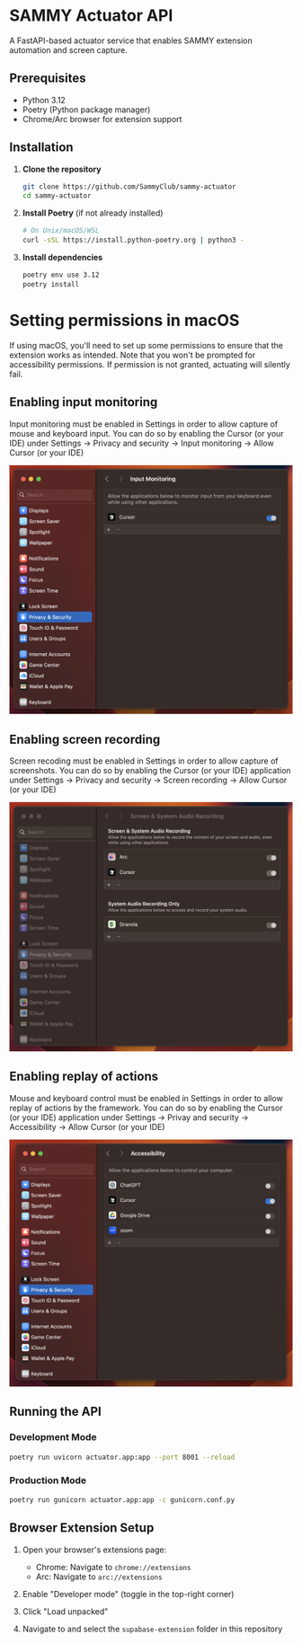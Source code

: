 # SAMMY Actuator API

A FastAPI-based actuator service that enables SAMMY extension automation and screen capture.

## Prerequisites

- Python 3.12
- Poetry (Python package manager)
- Chrome/Arc browser for extension support

## Installation

1. **Clone the repository**

   ```bash
   git clone https://github.com/SammyClub/sammy-actuator
   cd sammy-actuator
   ```

2. **Install Poetry** (if not already installed)

   ```bash
   # On Unix/macOS/WSL
   curl -sSL https://install.python-poetry.org | python3 -
   ```

3. **Install dependencies**
   ```bash
   poetry env use 3.12
   poetry install
   ```

# Setting permissions in macOS

If using macOS, you'll need to set up some permissions to ensure that the extension works as intended. Note that you won't be prompted for accessibility permissions. If permission is not granted, actuating will silently fail.

## Enabling input monitoring

Input monitoring must be enabled in Settings in order to allow capture of mouse and keyboard input. You can do so by enabling the Cursor (or your IDE) under Settings &#8594; Privacy and security &#8594; Input monitoring &#8594; Allow Cursor (or your IDE)

![Enabling input monitoring](./assets/image-3.png)

## Enabling screen recording

Screen recoding must be enabled in Settings in order to allow capture of screenshots. You can do so by enabling the Cursor (or your IDE) application under Settings &#8594; Privacy and security &#8594; Screen recording &#8594; Allow Cursor (or your IDE)

![Enabling screen recording](./assets/image-2.png)

## Enabling replay of actions

Mouse and keyboard control must be enabled in Settings in order to allow replay of actions by the framework. You can do so by enabling the Cursor (or your IDE) application under Settings &#8594; Privay and security &#8594; Accessibility &#8594; Allow Cursor (or your IDE)

![Enabling replay of actions](./assets/image.png)

## Running the API

### Development Mode

```bash
poetry run uvicorn actuator.app:app --port 8001 --reload
```

### Production Mode

```bash
poetry run gunicorn actuator.app:app -c gunicorn.conf.py
```

## Browser Extension Setup

1. Open your browser's extensions page:

   - Chrome: Navigate to `chrome://extensions`
   - Arc: Navigate to `arc://extensions`

2. Enable "Developer mode" (toggle in the top-right corner)

3. Click "Load unpacked"

4. Navigate to and select the `supabase-extension` folder in this repository

